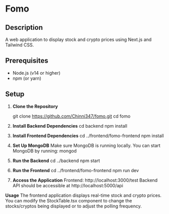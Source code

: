 # Fomo

## Description
A web application to display stock and crypto prices using Next.js and Tailwind CSS.

## Prerequisites
- Node.js (v14 or higher)
- npm (or yarn)

## Setup

1. **Clone the Repository**
 
   git clone https://github.com/Chinni347/fomo.git
   cd fomo

2. **Install Backend Dependencies**
   cd backend
   npm install

3. **Install Frontend Dependencies**
   cd ../frontend/fomo-frontend
   npm install

4. **Set Up MongoDB**
  Make sure MongoDB is running locally. You can start MongoDB by running:
  mongod

5. **Run the Backend**
  cd ../backend
  npm start

6. **Run the Frontend**
   cd ../frontend/fomo-frontend
   npm run dev

7. **Access the Application**
   Frontend: http://localhost:3000/test
   Backend API should be accessible at http://localhost:5000/api

**Usage**
The frontend application displays real-time stock and crypto prices.
You can modify the StockTable.tsx component to change the stocks/cryptos being displayed or to adjust the polling frequency.

